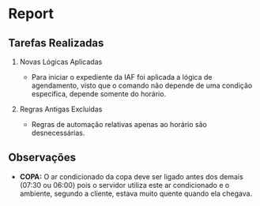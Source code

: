 # Report

## Tarefas Realizadas
1. Novas Lógicas Aplicadas
    - Para iniciar o expediente da IAF foi aplicada a lógica de agendamento, visto que o comando não depende de uma condição específica, depende somente do horário.

2. Regras Antigas Excluidas
    - Regras de automação relativas apenas ao horário são desnecessárias.

## Observações
- **COPA:** O ar condicionado da copa deve ser ligado antes dos demais (07:30 ou 06:00) pois o servidor utiliza este ar condicionado e o ambiente, segundo a cliente, estava muito quente quando ela chegava.